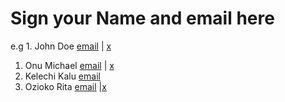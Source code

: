 # Sign your Name and email here 
e.g 1. John Doe [email](mailto:john@doe.com) | [x](https://x.com/johndoe)
1. Onu Michael [email](mailto:michaelonu39@gmail.com) | [x](https://x.com/Phantom_Chi)
2. Kelechi Kalu [email](kalukelechi401@gmail.com)
3. Ozioko Rita  [email](dianerita373@gmail.com) |[x](https://x.com/Rita_Diane)


